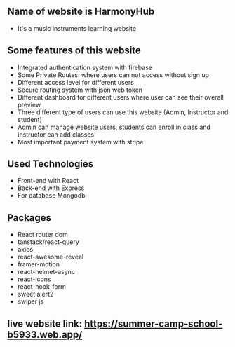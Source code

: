 ## Name of website is  HarmonyHub
  * It's a music instruments learning website

## Some features of this website 
  * Integrated authentication system with firebase
  * Some Private Routes: where users can not access without sign up   
  * Different access level for different users
  * Secure routing system with json web token
  * Different dashboard for different users where user can see their overall preview
  * Three different type of users can use this website (Admin, Instructor and student)
  * Admin can manage website users, students can enroll in class and instructor can add classes
  * Most important payment system with stripe


## Used Technologies
  * Front-end with React 
  * Back-end with Express
  * For database Mongodb


##   Packages 
  * React router dom
  * tanstack/react-query
  * axios
  * react-awesome-reveal 
  * framer-motion
  * react-helmet-async
  * react-icons
  * react-hook-form 
  * sweet alert2
  * swiper js


## live website link: https://summer-camp-school-b5933.web.app/


        